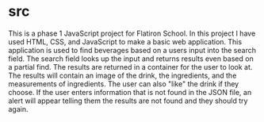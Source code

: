 # src 
  This is a phase 1 JavaScript project for Flatiron School. In this project I have used HTML, CSS, and JavaScript to make a basic web application. This application is used to find beverages based on a users input into the search field. The search field looks up the input and returns results even based on a partial find. 
  The results are returned in a container for the user to look at. The results will contain an image of the drink, the ingredients, and the measurements of ingredients. The user can also "like" the drink if they choose. 
  If the user enters information that is not found in the JSON file, an alert will appear telling them the results are not found and they should try again. 
